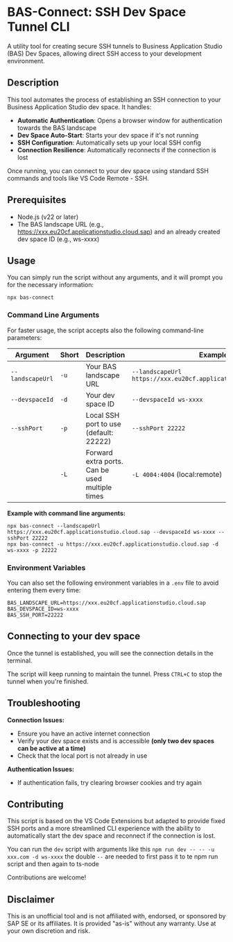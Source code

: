 # BAS-Connect: SSH Dev Space Tunnel CLI

A utility tool for creating secure SSH tunnels to Business Application Studio (BAS) Dev Spaces, allowing direct SSH access to your development environment.

## Description

This tool automates the process of establishing an SSH connection to your Business Application Studio dev space. It handles:

- **Automatic Authentication**: Opens a browser window for authentication towards the BAS landscape
- **Dev Space Auto-Start**: Starts your dev space if it's not running
- **SSH Configuration**: Automatically sets up your local SSH config
- **Connection Resilience**: Automatically reconnects if the connection is lost

Once running, you can connect to your dev space using standard SSH commands and tools like VS Code Remote - SSH.

## Prerequisites

- Node.js (v22 or later)
- The BAS landscape URL (e.g., https://xxx.eu20cf.applicationstudio.cloud.sap) and an already created dev space ID (e.g., ws-xxxx)
## Usage

You can simply run the script without any arguments, and it will prompt you for the necessary information:

```shell script
npx bas-connect
```

### Command Line Arguments

For faster usage, the script accepts also the following command-line parameters:

| Argument         | Short | Description                                     | Example                                                         |
|------------------|-------|-------------------------------------------------|-----------------------------------------------------------------|
| `--landscapeUrl` | `-u`  | Your BAS landscape URL                          | `--landscapeUrl https://xxx.eu20cf.applicationstudio.cloud.sap` |
| `--devspaceId`   | `-d`  | Your dev space ID                               | `--devspaceId ws-xxxx`                                          |
| `--sshPort`      | `-p`  | Local SSH port to use (default: 22222)          | `--sshPort 22222`                                               |
|                  | `-L`  | Forward extra ports. Can be used multiple times | `-L 4004:4004` (local:remote)                                                |   

**Example with command line arguments:**
```shell script
npx bas-connect --landscapeUrl https://xxx.eu20cf.applicationstudio.cloud.sap --devspaceId ws-xxxx --sshPort 22222
npx bas-connect -u https://xxx.eu20cf.applicationstudio.cloud.sap -d ws-xxxx -p 22222
```

### Environment Variables
You can also set the following environment variables in a `.env` file to avoid entering them every time:
```shell
BAS_LANDSCAPE_URL=https://xxx.eu20cf.applicationstudio.cloud.sap
BAS_DEVSPACE_ID=ws-xxxx
BAS_SSH_PORT=22222
```

## Connecting to your dev space

Once the tunnel is established, you will see the connection details in the terminal.  

The script will keep running to maintain the tunnel. Press `CTRL+C` to stop the tunnel when you're finished.

## Troubleshooting

**Connection Issues:**
- Ensure you have an active internet connection
- Verify your dev space exists and is accessible **(only two dev spaces can be active at a time)**
- Check that the local port is not already in use

**Authentication Issues:**
- If authentication fails, try clearing browser cookies and try again

## Contributing
This script is based on the VS Code Extensions but adapted to provide fixed SSH ports and a more streamlined CLI experience
with the ability to automatically start the dev space and reconnect if the connection is lost.

You can run the `dev` script with arguments like this `npm run dev -- -- -u xxx.com -d ws-xxxx` the double `--` are needed to
first pass it to te npm run script and then again to ts-node

Contributions are welcome! 

## Disclaimer
This is an unofficial tool and is not affiliated with, endorsed, or sponsored by SAP SE or its affiliates. It is provided "as-is" without any warranty. Use at your own discretion and risk.
